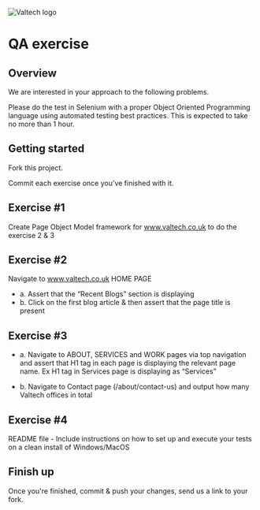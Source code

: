 ![Valtech logo](http://i.imgur.com/32Oipl4.png "Valtech logo")

QA exercise
==============================

Overview
--------

We are interested in your approach to the following problems.

Please do the test in Selenium with a proper Object Oriented Programming
language using automated testing best practices. This is expected to
take no more than 1 hour. 

Getting started
---------------
Fork this project.

Commit each exercise once you've finished with it.

Exercise #1
-----------
Create Page Object Model framework for www.valtech.co.uk to do the exercise 2 & 3 
  
Exercise #2
-----------
Navigate to www.valtech.co.uk HOME PAGE
- a. Assert that the “Recent Blogs” section is displaying
- b. Click on the first blog article & then assert that the page title is present

Exercise #3
-----------
- a. Navigate to ABOUT, SERVICES and WORK pages via top navigation and assert that H1 tag in each page is displaying the relevant page name. Ex H1 tag in Services page is displaying as “Services”

- b. Navigate to Contact page (/about/contact-us) and output how many Valtech offices in total

Exercise #4
-----------
README file - Include instructions on how to set up and execute your tests on a clean install of Windows/MacOS

Finish up
---------
Once you're finished, commit & push your changes, send us a link to your fork.
